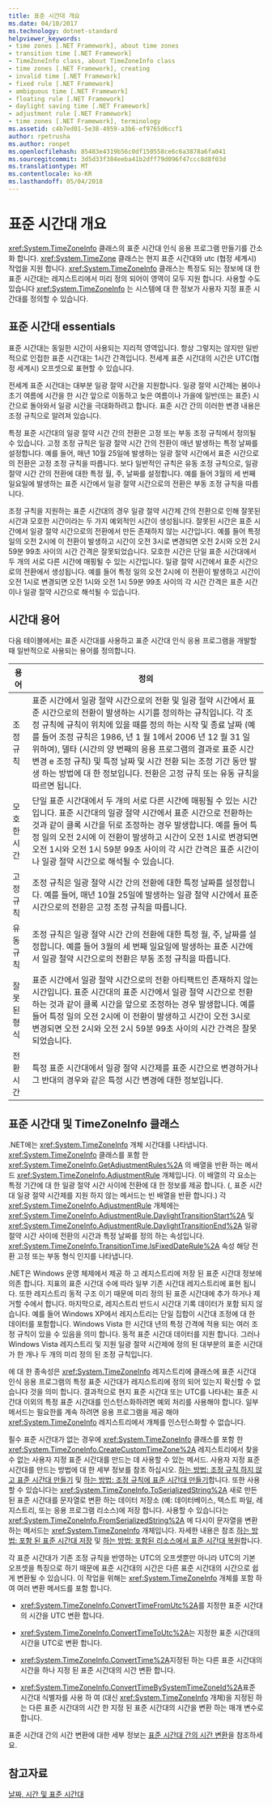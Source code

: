 ```yaml
---
title: 표준 시간대 개요
ms.date: 04/10/2017
ms.technology: dotnet-standard
helpviewer_keywords:
- time zones [.NET Framework], about time zones
- transition time [.NET Framework]
- TimeZoneInfo class, about TimeZoneInfo class
- time zones [.NET Framework], creating
- invalid time [.NET Framework]
- fixed rule [.NET Framework]
- ambiguous time [.NET Framework]
- floating rule [.NET Framework]
- daylight saving time [.NET Framework]
- adjustment rule [.NET Framework]
- time zones [.NET Framework], terminology
ms.assetid: c4b7ed01-5e38-4959-a3b6-ef9765d6ccf1
author: rpetrusha
ms.author: ronpet
ms.openlocfilehash: 85483e4319b56c0df150558ce6c6a3878a6fa041
ms.sourcegitcommit: 3d5d33f384eeba41b2dff79d096f47ccc8d8f03d
ms.translationtype: MT
ms.contentlocale: ko-KR
ms.lasthandoff: 05/04/2018
---
```

# <a name="time-zone-overview"></a>표준 시간대 개요

<xref:System.TimeZoneInfo> 클래스의 표준 시간대 인식 응용 프로그램 만들기를 간소화 합니다. <xref:System.TimeZone> 클래스는 현지 표준 시간대와 utc (협정 세계시) 작업을 지원 합니다. <xref:System.TimeZoneInfo> 클래스는 특정도 되는 정보에 대 한 표준 시간대는 레지스트리에서 미리 정의 되어이 영역이 모두 지원 합니다. 사용할 수도 있습니다 <xref:System.TimeZoneInfo> 는 시스템에 대 한 정보가 사용자 지정 표준 시간대를 정의할 수 있습니다.

## <a name="time-zone-essentials"></a>표준 시간대 essentials

표준 시간대는 동일한 시간이 사용되는 지리적 영역입니다. 항상 그렇지는 않지만 일반적으로 인접한 표준 시간대는 1시간 간격입니다. 전세계 표준 시간대의 시간은 UTC(협정 세계시) 오프셋으로 표현할 수 있습니다.

전세계 표준 시간대는 대부분 일광 절약 시간을 지원합니다. 일광 절약 시간제는 봄이나 초기 여름에 시간을 한 시간 앞으로 이동하고 늦은 여름이나 가을에 일반(또는 표준) 시간으로 돌아와서 일광 시간을 극대화하려고 합니다. 표준 시간 간의 이러한 변경 내용은 조정 규칙으로 알려져 있습니다.

특정 표준 시간대의 일광 절약 시간 간의 전환은 고정 또는 부동 조정 규칙에서 정의될 수 있습니다. 고정 조정 규칙은 일광 절약 시간 간의 전환이 매년 발생하는 특정 날짜를 설정합니다. 예를 들어, 매년 10월 25일에 발생하는 일광 절약 시간에서 표준 시간으로의 전환은 고정 조정 규칙을 따릅니다. 보다 일반적인 규칙은 유동 조정 규칙으로, 일광 절약 시간 간의 전환에 대한 특정 월, 주, 날짜를 설정합니다. 예를 들어 3월의 세 번째 일요일에 발생하는 표준 시간에서 일광 절약 시간으로의 전환은 부동 조정 규칙을 따릅니다.

조정 규칙을 지원하는 표준 시간대의 경우 일광 절약 시간제 간의 전환으로 인해 잘못된 시간과 모호한 시간이라는 두 가지 예외적인 시간이 생성됩니다. 잘못된 시간은 표준 시간에서 일광 절약 시간으로의 전환에서 만든 존재하지 않는 시간입니다. 예를 들어 특정 일의 오전 2시에 이 전환이 발생하고 시간이 오전 3시로 변경되면 오전 2시와 오전 2시 59분 99초 사이의 시간 간격은 잘못되었습니다. 모호한 시간은 단일 표준 시간대에서 두 개의 서로 다른 시간에 매핑될 수 있는 시간입니다. 일광 절약 시간에서 표준 시간으로의 전환에서 생성됩니다. 예를 들어 특정 일의 오전 2시에 이 전환이 발생하고 시간이 오전 1시로 변경되면 오전 1시와 오전 1시 59분 99초 사이의 각 시간 간격은 표준 시간이나 일광 절약 시간으로 해석될 수 있습니다.

## <a name="time-zone-terminology"></a>시간대 용어

다음 테이블에서는 표준 시간대를 사용하고 표준 시간대 인식 응용 프로그램을 개발할 때 일반적으로 사용되는 용어를 정의합니다.

| 용어            | 정의 |
| --------------- | ---------- |
| 조정 규칙 | 표준 시간에서 일광 절약 시간으로의 전환 및 일광 절약 시간에서 표준 시간으로의 전환이 발생하는 시기를 정의하는 규칙입니다. 각 조정 규칙에 규칙이 위치에 있을 때를 정의 하는 시작 및 종료 날짜 (예를 들어 조정 규칙은 1986, 년 1 월 1에서 2006 년 12 월 31 일 위하여), 델타 (시간의 양 번째의 응용 프로그램의 결과로 표준 시간 변경 e 조정 규칙) 및 특정 날짜 및 시간 전환 되는 조정 기간 동안 발생 하는 방법에 대 한 정보입니다. 전환은 고정 규칙 또는 유동 규칙을 따르면 됩니다. |
| 모호한 시간  | 단일 표준 시간대에서 두 개의 서로 다른 시간에 매핑될 수 있는 시간입니다. 표준 시간대의 일광 절약 시간에서 표준 시간으로 전환하는 것과 같이 클록 시간을 뒤로 조정하는 경우 발생합니다. 예를 들어 특정 일의 오전 2시에 이 전환이 발생하고 시간이 오전 1시로 변경되면 오전 1시와 오전 1시 59분 99초 사이의 각 시간 간격은 표준 시간이나 일광 절약 시간으로 해석될 수 있습니다. |
| 고정 규칙      | 조정 규칙은 일광 절약 시간 간의 전환에 대한 특정 날짜를 설정합니다. 예를 들어, 매년 10월 25일에 발생하는 일광 절약 시간에서 표준 시간으로의 전환은 고정 조정 규칙을 따릅니다. |
| 유동 규칙   | 조정 규칙은 일광 절약 시간 간의 전환에 대한 특정 월, 주, 날짜를 설정합니다. 예를 들어 3월의 세 번째 일요일에 발생하는 표준 시간에서 일광 절약 시간으로의 전환은 부동 조정 규칙을 따릅니다. |
| 잘못된 형식    | 표준 시간에서 일광 절약 시간으로의 전환 아티팩트인 존재하지 않는 시간입니다. 표준 시간대의 표준 시간에서 일광 절약 시간으로 전환하는 것과 같이 클록 시간을 앞으로 조정하는 경우 발생합니다. 예를 들어 특정 일의 오전 2시에 이 전환이 발생하고 시간이 오전 3시로 변경되면 오전 2시와 오전 2시 59분 99초 사이의 시간 간격은 잘못되었습니다. |
| 전환 시간 | 특정 표준 시간대에서 일광 절약 시간제를 표준 시간으로 변경하거나 그 반대의 경우와 같은 특정 시간 변경에 대한 정보입니다. |

## <a name="time-zones-and-the-timezoneinfo-class"></a>표준 시간대 및 TimeZoneInfo 클래스

.NET에는 <xref:System.TimeZoneInfo> 개체 시간대를 나타냅니다. <xref:System.TimeZoneInfo> 클래스를 포함 한 <xref:System.TimeZoneInfo.GetAdjustmentRules%2A> 의 배열을 반환 하는 메서드 <xref:System.TimeZoneInfo.AdjustmentRule> 개체입니다. 이 배열의 각 요소는 특정 기간에 대 한 일광 절약 시간 사이에 전환에 대 한 정보를 제공 합니다. (, 표준 시간대 일광 절약 시간제를 지원 하지 않는 메서드는 빈 배열을 반환 합니다.) 각 <xref:System.TimeZoneInfo.AdjustmentRule> 개체에는 <xref:System.TimeZoneInfo.AdjustmentRule.DaylightTransitionStart%2A> 및 <xref:System.TimeZoneInfo.AdjustmentRule.DaylightTransitionEnd%2A> 일광 절약 시간 사이에 전환의 시간과 특정 날짜를 정의 하는 속성입니다. <xref:System.TimeZoneInfo.TransitionTime.IsFixedDateRule%2A> 속성 해당 전환 고정 또는 부동 형식 인지를 나타냅니다.

.NET은 Windows 운영 체제에서 제공 하 고 레지스트리에 저장 된 표준 시간대 정보에 의존 합니다. 지표의 표준 시간대 수에 따라 일부 기존 시간대 레지스트리에 표현 됩니다. 또한 레지스트리 동적 구조 이기 때문에 미리 정의 된 표준 시간대에 추가 하거나 제거할 수에서 합니다. 마지막으로, 레지스트리 반드시 시간대 기록 데이터가 포함 되지 않습니다. 예를 들어 Windows XP에서 레지스트리는 단일 집합이 시간대 조정에 대 한 데이터를 포함합니다. Windows Vista 한 시간대 년의 특정 간격에 적용 되는 여러 조정 규칙이 있을 수 있음을 의미 합니다. 동적 표준 시간대 데이터를 지원 합니다. 그러나 Windows Vista 레지스트리 및 지원 일광 절약 시간제에 정의 된 대부분의 표준 시간대가 한 개나 두 개의 미리 정의 된 조정 규칙입니다.

에 대 한 종속성은 <xref:System.TimeZoneInfo> 레지스트리에 클래스에 표준 시간대 인식 응용 프로그램의 특정 표준 시간대가 레지스트리에 정의 되어 있는지 확신할 수 없습니다 것을 의미 합니다. 결과적으로 현지 표준 시간대 또는 UTC를 나타내는 표준 시간대 이외의 특정 표준 시간대를 인스턴스화하려면 예외 처리를 사용해야 합니다. 일부 메서드는 필요한를 계속 하려면 응용 프로그램을 제공 해야 <xref:System.TimeZoneInfo> 레지스트리에서 개체를 인스턴스화할 수 없습니다.

필수 표준 시간대가 없는 경우에 <xref:System.TimeZoneInfo> 클래스를 포함 한 <xref:System.TimeZoneInfo.CreateCustomTimeZone%2A> 레지스트리에서 찾을 수 없는 사용자 지정 표준 시간대를 만드는 데 사용할 수 있는 메서드. 사용자 지정 표준 시간대를 만드는 방법에 대 한 세부 정보를 참조 하십시오. [하는 방법: 조정 규칙 하지 않고 표준 시간대 만들기](../../../docs/standard/datetime/create-time-zones-without-adjustment-rules.md) 및 [하는 방법: 조정 규칙에 표준 시간대 만들기](../../../docs/standard/datetime/create-time-zones-with-adjustment-rules.md)합니다. 또한 사용할 수 있습니다는 <xref:System.TimeZoneInfo.ToSerializedString%2A> 새로 만든된 표준 시간대를 문자열로 변환 하는 데이터 저장소 (예: 데이터베이스, 텍스트 파일, 레지스트리, 또는 응용 프로그램 리소스)에 저장 합니다. 사용할 수 있습니다는 <xref:System.TimeZoneInfo.FromSerializedString%2A> 에 다시이 문자열을 변환 하는 메서드는 <xref:System.TimeZoneInfo> 개체입니다. 자세한 내용은 참조 [하는 방법: 포함 된 표준 시간대 저장](../../../docs/standard/datetime/save-time-zones-to-an-embedded-resource.md) 및 [하는 방법: 포함된 리소스에서 표준 시간대 복원](../../../docs/standard/datetime/restore-time-zones-from-an-embedded-resource.md)합니다.

각 표준 시간대가 기존 조정 규칙을 반영하는 UTC의 오프셋뿐만 아니라 UTC의 기본 오프셋을 특징으로 하기 때문에 표준 시간대의 시간은 다른 표준 시간대의 시간으로 쉽게 변환될 수 있습니다. 이 작업을 위해는 <xref:System.TimeZoneInfo> 개체를 포함 하 여 여러 변환 메서드를 포함 합니다.

* <xref:System.TimeZoneInfo.ConvertTimeFromUtc%2A>를 지정한 표준 시간대의 시간을 UTC 변환 합니다.

* <xref:System.TimeZoneInfo.ConvertTimeToUtc%2A>는 지정한 표준 시간대의 시간을 UTC로 변환 합니다.

* <xref:System.TimeZoneInfo.ConvertTime%2A>지정된 하는 다른 표준 시간대의 시간을 하나 지정 된 표준 시간대의 시간 변환 합니다.

* <xref:System.TimeZoneInfo.ConvertTimeBySystemTimeZoneId%2A>표준 시간대 식별자를 사용 하 여 (대신 <xref:System.TimeZoneInfo> 개체)을 지정된 하는 다른 표준 시간대의 시간 한 지정 된 표준 시간대의 시간을 변환 하는 매개 변수로 합니다.

표준 시간대 간의 시간 변환에 대한 세부 정보는 [표준 시간대 간의 시간 변환](../../../docs/standard/datetime/converting-between-time-zones.md)을 참조하세요.

## <a name="see-also"></a>참고자료

[날짜, 시간 및 표준 시간대](../../../docs/standard/datetime/index.md)
